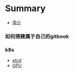 # Summary

- [简介](README.md)

### 如何搭建属于自己的gitbook



### k8s

- [etcd](k8s/etcd.md)
- [GPU](k8s/GPU.md)
